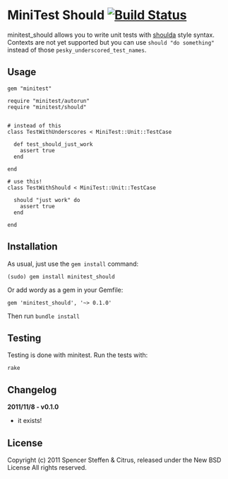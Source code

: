 # MiniTest Should [![Build Status](https://secure.travis-ci.org/citrus/minitest_should.png)](http://travis-ci.org/citrus/minitest_should)

minitest_should allows you to write unit tests with [shoulda](https://github.com/thoughtbot/shoulda) style syntax. Contexts are not yet supported but you can use `should "do something"` instead of those `pesky_underscored_test_names`.


Usage
-----

    gem "minitest"
    
    require "minitest/autorun"
    require "minitest/should"
    
    
    # instead of this
    class TestWithUnderscores < MiniTest::Unit::TestCase
      
      def test_should_just_work
        assert true
      end
      
    end
    
    # use this!
    class TestWithShould < MiniTest::Unit::TestCase
      
      should "just work" do
        assert true
      end
      
    end
    

 
Installation
------------

As usual, just use the `gem install` command:

    (sudo) gem install minitest_should
    
Or add wordy as a gem in your Gemfile:

    gem 'minitest_should', '~> 0.1.0' 

Then run `bundle install`



Testing
-------

Testing is done with minitest. Run the tests with:

    rake
    

Changelog
---------

  **2011/11/8 - v0.1.0**
  - it exists!
  
    

License
-------

Copyright (c) 2011 Spencer Steffen & Citrus, released under the New BSD License All rights reserved.
